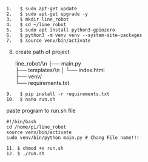 ```
1.   $ sudo apt-get update
2.   $ sudo apt-get upgrade -y
3.   $ mkdir line_robot
4.   $ cd ~/line_robot
5.   $ sudo apt install python3-gpiozero
6.   $ python3 -m venv venv --system-site-packages
7.   $ source venv/bin/activate
```
8. create path of project

   line_robot/\n
   ├── main.py                  
   ├── templates/\n
   │   └── index.html           
   ├── venv/                    
   └── requirements.txt         
```
9.   $ pip install -r requirements.txt
10.  $ nano run.sh
```

paste program to run.sh file

```
#!/bin/bash
cd /home/pi/line_robot
source venv/bin/activate
sudo venv/bin/python main.py # Chang File name!!!
```

```
11. $ chmod +x run.sh
12. $ ./run.sh
```